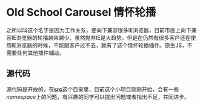 # Old School Carousel 情怀轮播

之所以叫这个名字是因为工作关系，要向下兼容很多IE浏览器，目前市面上向下兼容IE浏览器的轮播越来越少。虽然抛弃IE是大趋势，但是在仍然有很多客户还在使用IE浏览器的时候，不能跟客户过不去，就有了这个情怀轮播插件。原生JS，不需要任何其他插件辅助。

## 源代码

源代码是开放的，在[**src**](src)这个目录里，目前这个小项目刚刚开始，会有一些*namespace*上的问题，有兴趣的同学可以提出问题或者指出不足，共同进步。
